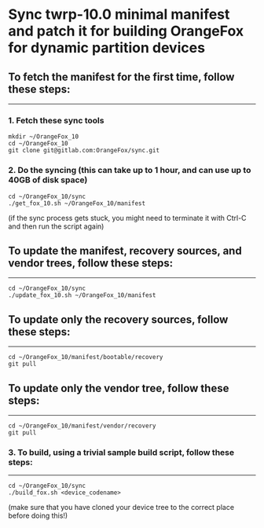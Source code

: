 # Sync twrp-10.0 minimal manifest and patch it for building OrangeFox for dynamic partition devices

## To fetch the manifest for the first time, follow these steps: ##
------------------------------------

### 1. Fetch these sync tools ###
	mkdir ~/OrangeFox_10
	cd ~/OrangeFox_10
	git clone git@gitlab.com:OrangeFox/sync.git

### 2. Do the syncing (this can take up to 1 hour, and can use up to 40GB of disk space) ##
	cd ~/OrangeFox_10/sync
	./get_fox_10.sh ~/OrangeFox_10/manifest
(if the sync process gets stuck, you might need to terminate it with Ctrl-C and then run the script again)

## To update the manifest, recovery sources, and vendor trees, follow these steps: ##
----------------------------------
	cd ~/OrangeFox_10/sync
	./update_fox_10.sh ~/OrangeFox_10/manifest

## To update only the recovery sources, follow these steps: ##
----------------------------------
	cd ~/OrangeFox_10/manifest/bootable/recovery
	git pull

## To update only the vendor tree, follow these steps: ##
----------------------------------
	cd ~/OrangeFox_10/manifest/vendor/recovery
	git pull

### 3. To build, using a trivial sample build script, follow these steps: ###
----------------------------------
	cd ~/OrangeFox_10/sync
	./build_fox.sh <device_codename>
(make sure that you have cloned your device tree to the correct place before doing this!)

